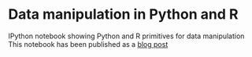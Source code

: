 # Data manipulation in Python and R

IPython notebook showing Python and R primitives for data manipulation
This notebook has been published as a [blog post](http://www.alfredo.motta.name/data-manipulation-primitives-in-r-and-python/)

